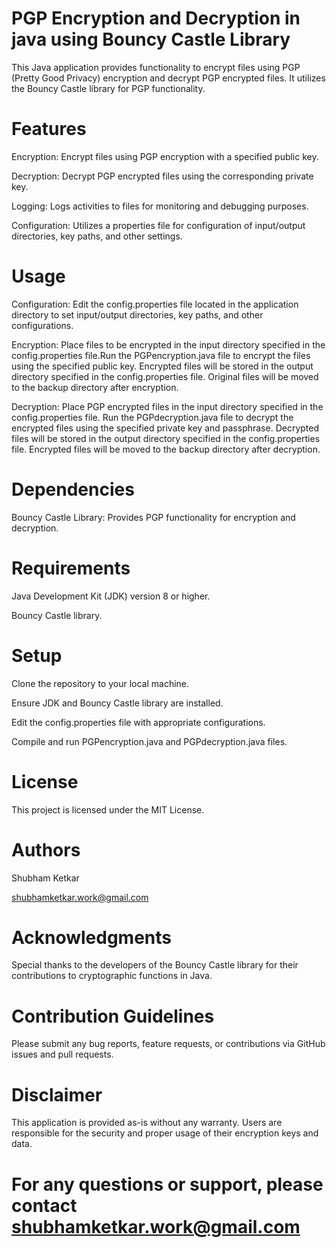 # PGP Encryption and Decryption in java using Bouncy Castle Library
This Java application provides functionality to encrypt files using PGP (Pretty Good Privacy) encryption and decrypt PGP encrypted files. It utilizes the Bouncy Castle library for PGP functionality.

# Features
Encryption: Encrypt files using PGP encryption with a specified public key.

Decryption: Decrypt PGP encrypted files using the corresponding private key.

Logging: Logs activities to files for monitoring and debugging purposes.

Configuration: Utilizes a properties file for configuration of input/output directories, key paths, and other settings.

# Usage
Configuration: Edit the config.properties file located in the application directory to set input/output directories, key paths, and other configurations. 

Encryption: Place files to be encrypted in the input directory specified in the config.properties file.Run the PGPencryption.java file to encrypt the files using the specified public key. Encrypted files will be stored in the output directory specified in the config.properties file. Original files will be moved to the backup directory after encryption.

Decryption: Place PGP encrypted files in the input directory specified in the config.properties file. Run the PGPdecryption.java file to decrypt the encrypted files using the specified private key and passphrase. Decrypted files will be stored in the output directory specified in the config.properties file.
Encrypted files will be moved to the backup directory after decryption.

# Dependencies
Bouncy Castle Library: Provides PGP functionality for encryption and decryption.

# Requirements
Java Development Kit (JDK) version 8 or higher.

Bouncy Castle library.

# Setup
Clone the repository to your local machine.

Ensure JDK and Bouncy Castle library are installed.

Edit the config.properties file with appropriate configurations.

Compile and run PGPencryption.java and PGPdecryption.java files.

# License
This project is licensed under the MIT License.

# Authors
Shubham Ketkar

shubhamketkar.work@gmail.com

# Acknowledgments
Special thanks to the developers of the Bouncy Castle library for their contributions to cryptographic functions in Java.

# Contribution Guidelines
Please submit any bug reports, feature requests, or contributions via GitHub issues and pull requests.

# Disclaimer
This application is provided as-is without any warranty. Users are responsible for the security and proper usage of their encryption keys and data.

# For any questions or support, please contact shubhamketkar.work@gmail.com

